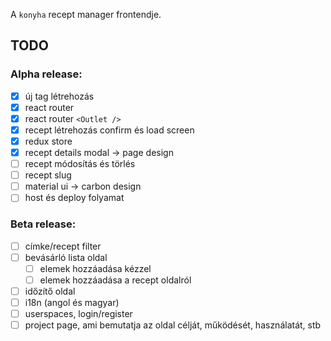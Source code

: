 A `konyha` recept manager frontendje.

## TODO

### Alpha release:

- [x] új tag létrehozás
- [x] react router
- [x] react router `<Outlet />`
- [x] recept létrehozás confirm és load screen
- [x] redux store
- [x] recept details modal -> page design
- [ ] recept módosítás és törlés
- [ ] recept slug
- [ ] material ui -> carbon design
- [ ] host és deploy folyamat

### Beta release:

- [ ] címke/recept filter
- [ ] bevásárló lista oldal
  - [ ] elemek hozzáadása kézzel
  - [ ] elemek hozzáadása a recept oldalról
- [ ] időzítő oldal
- [ ] i18n (angol és magyar)
- [ ] userspaces, login/register
- [ ] project page, ami bemutatja az oldal célját, működését, használatát, stb
